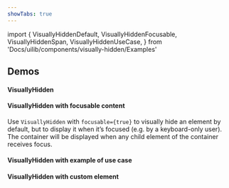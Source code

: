 ```yaml
---
showTabs: true
---
```


import {
VisuallyHiddenDefault,
VisuallyHiddenFocusable,
VisuallyHiddenSpan,
VisuallyHiddenUseCase,
} from 'Docs/uilib/components/visually-hidden/Examples'

## Demos

#### VisuallyHidden

<VisuallyHiddenDefault />

#### VisuallyHidden with focusable content


Use `VisuallyHidden` with `focusable={true}` to visually hide an element by default, but to display it when it’s focused (e.g. by a keyboard-only user). The container will be displayed when any child element of the container receives focus.

<VisuallyHiddenFocusable />

#### VisuallyHidden with example of use case

<VisuallyHiddenUseCase />

#### VisuallyHidden with custom element

<VisuallyHiddenSpan />
